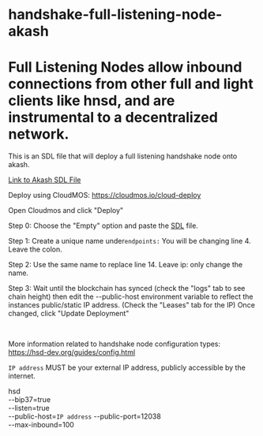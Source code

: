 # handshake-full-listening-node-akash

# Full Listening Nodes allow inbound connections from other full and light clients like hnsd, and are instrumental to a decentralized network.

This is an SDL file that will deploy a full listening handshake node onto akash. 

[Link to Akash SDL File](https://github.com/FliKites/handshake-node-akash/blob/main/deploy.yaml)

Deploy using CloudMOS: https://cloudmos.io/cloud-deploy

Open Cloudmos and click "Deploy" 
<br>

Step 0: Choose the "Empty" option and paste the [SDL](https://github.com/FliKites/handshake-node-akash/blob/main/deploy.yaml) file.
<br>

Step 1: Create a unique name under```endpoints:``` You will be changing line 4. Leave the colon.
<br>

Step 2: Use the same name to replace line 14. Leave ip: only change the name.
<br>

Step 3: Wait until the blockchain has synced (check the "logs" tab to see chain height) then edit the --public-host environment variable to reflect the instances public/static IP address. (Check the "Leases" tab for the IP) Once changed, click "Update Deployment"

<br>

More information related to handshake node configuration types: https://hsd-dev.org/guides/config.html

`IP address` MUST be your external IP address, publicly accessible by the internet.

hsd \
--bip37=true   \
--listen=true   \
--public-host=`IP address`
--public-port=12038  \
--max-inbound=100	


